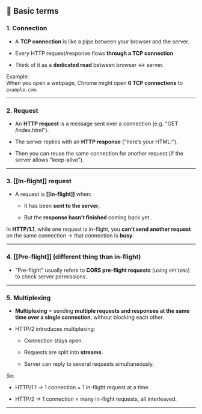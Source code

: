 ## 🔑 Basic terms

### **1. Connection**

- A **TCP connection** is like a pipe between your browser and the server.
    
- Every HTTP request/response flows **through a TCP connection**.
    
- Think of it as a **dedicated road** between browser ↔ server.
    

Example:  
When you open a webpage, Chrome might open **6 TCP connections** to `example.com`.

---

### **2. Request**

- An **HTTP request** is a message sent over a connection (e.g. "GET /index.html").
    
- The server replies with an **HTTP response** ("here’s your HTML!").
    
- Then you can reuse the same connection for another request (if the server allows "keep-alive").
    

---

### **3. [[In-flight]] request**

- A request is **[[in-flight]]** when:
    
    - It has been **sent to the server**,
        
    - But the **response hasn’t finished** coming back yet.
        

In **HTTP/1.1**, while one request is in-flight, you **can’t send another request** on the same connection → that connection is **busy**.

---

### **4. [[Pre-flight]] (different thing than in-flight)**

- "Pre-flight" usually refers to **CORS pre-flight requests** (using `OPTIONS`) to check server permissions.

---

### **5. Multiplexing**

- **Multiplexing** = sending **multiple requests and responses at the same time over a single connection**, without blocking each other.
    
- HTTP/2 introduces multiplexing:
    
    - Connection stays open.
        
    - Requests are split into **streams**.
        
    - Server can reply to several requests simultaneously.
        

So:

- HTTP/1.1 → 1 connection = 1 in-flight request at a time.
    
- HTTP/2 → 1 connection = many in-flight requests, all interleaved.
    

---